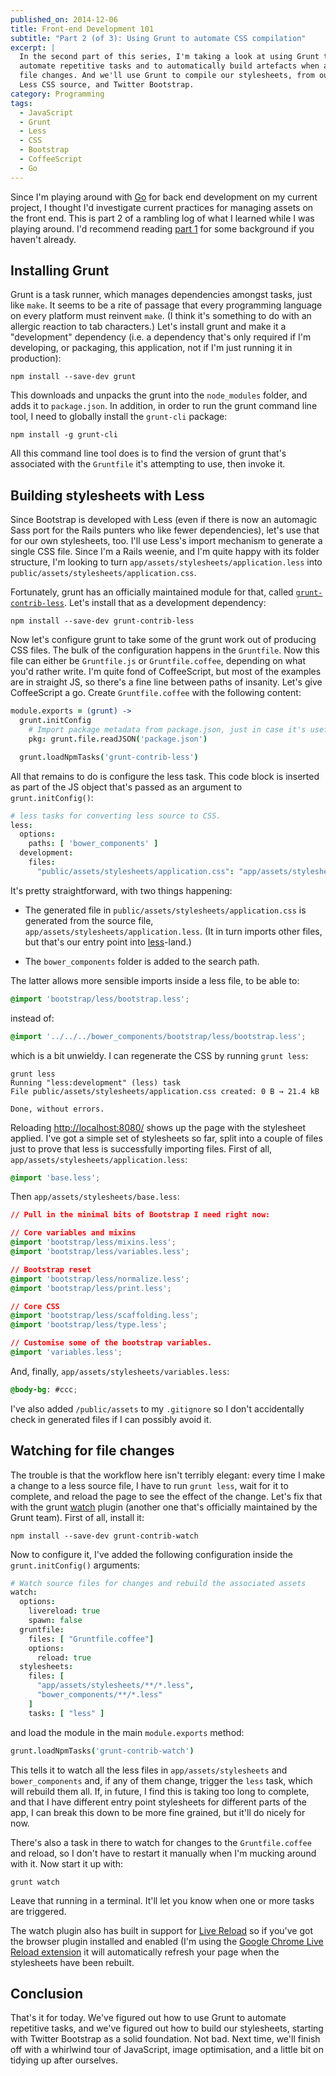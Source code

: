 ```yaml
---
published_on: 2014-12-06
title: Front-end Development 101
subtitle: "Part 2 (of 3): Using Grunt to automate CSS compilation"
excerpt: |
  In the second part of this series, I'm taking a look at using Grunt to
  automate repetitive tasks and to automatically build artefacts when a source
  file changes. And we'll use Grunt to compile our stylesheets, from our own
  Less CSS source, and Twitter Bootstrap.
category: Programming
tags:
  - JavaScript
  - Grunt
  - Less
  - CSS
  - Bootstrap
  - CoffeeScript
  - Go
---
```

Since I'm playing around with [Go](http://golang.org/) for back end development
on my current project, I thought I'd investigate current practices for managing
assets on the front end. This is part 2 of a rambling log of what I learned
while I was playing around. I'd recommend reading
[part 1](/articles/front-end-development-101-part-1/) for some
background if you haven't already.

## Installing Grunt

Grunt is a task runner, which manages dependencies amongst tasks, just like
`make`. It seems to be a rite of passage that every programming language on
every platform must reinvent `make`. (I think it's something to do with an
allergic reaction to tab characters.) Let's install grunt and make it a
"development" dependency (i.e. a dependency that's only required if I'm
developing, or packaging, this application, not if I'm just running it in
production):

    npm install --save-dev grunt

This downloads and unpacks the grunt into the `node_modules` folder, and adds
it to `package.json`. In addition, in order to run the grunt command line tool,
I need to globally install the `grunt-cli` package:

    npm install -g grunt-cli

All this command line tool does is to find the version of grunt that's
associated with the `Gruntfile` it's attempting to use, then invoke it.

## Building stylesheets with Less

Since Bootstrap is developed with Less (even if there is now an automagic Sass
port for the Rails punters who like fewer dependencies), let's use that for our
own stylesheets, too. I'll use Less's import mechanism to generate a single CSS
file. Since I'm a Rails weenie, and I'm quite happy with its folder structure,
I'm looking to turn `app/assets/stylesheets/application.less` into
`public/assets/stylesheets/application.css`.

Fortunately, grunt has an officially maintained module for that, called
[`grunt-contrib-less`](https://www.npmjs.org/package/grunt-contrib-less). Let's
install that as a development dependency:

    npm install --save-dev grunt-contrib-less

Now let's configure grunt to take some of the grunt work out of producing CSS
files. The bulk of the configuration happens in the `Gruntfile`. Now this file
can either be `Gruntfile.js` or `Gruntfile.coffee`, depending on what you'd
rather write. I'm quite fond of CoffeeScript, but most of the examples are in
straight JS, so there's a fine line between paths of insanity. Let's give
CoffeeScript a go. Create `Gruntfile.coffee` with the following content:

```coffeescript
module.exports = (grunt) ->
  grunt.initConfig
    # Import package metadata from package.json, just in case it's useful.
    pkg: grunt.file.readJSON('package.json')

  grunt.loadNpmTasks('grunt-contrib-less')
```

All that remains to do is configure the less task. This code block is inserted
as part of the JS object that's passed as an argument to `grunt.initConfig()`:

```coffeescript
# less tasks for converting less source to CSS.
less:
  options:
    paths: [ 'bower_components' ]
  development:
    files:
      "public/assets/stylesheets/application.css": "app/assets/stylesheets/application.less"
```

It's pretty straightforward, with two things happening:

* The generated file in `public/assets/stylesheets/application.css` is
  generated from the source file, `app/assets/stylesheets/application.less`.
  (It in turn imports other files, but that's our entry point into
  [less][lesscss]-land.)

* The `bower_components` folder is added to the search path.

The latter allows more sensible imports inside a less file, to be able to:

```css
@import 'bootstrap/less/bootstrap.less';
```

instead of:

```css
@import '../../../bower_components/bootstrap/less/bootstrap.less';
```

which is a bit unwieldy. I can regenerate the CSS by running `grunt less`:

    grunt less
    Running "less:development" (less) task
    File public/assets/stylesheets/application.css created: 0 B → 21.4 kB

    Done, without errors.

Reloading <http://localhost:8080/> shows up the page with the stylesheet
applied. I've got a simple set of stylesheets so far, split into a couple of
files just to prove that less is successfully importing files. First of all,
`app/assets/stylesheets/application.less`:

```css
@import 'base.less';
```

Then `app/assets/stylesheets/base.less`:

```css
// Pull in the minimal bits of Bootstrap I need right now:

// Core variables and mixins
@import 'bootstrap/less/mixins.less';
@import 'bootstrap/less/variables.less';

// Bootstrap reset
@import 'bootstrap/less/normalize.less';
@import 'bootstrap/less/print.less';

// Core CSS
@import 'bootstrap/less/scaffolding.less';
@import 'bootstrap/less/type.less';

// Customise some of the bootstrap variables.
@import 'variables.less';
```

And, finally, `app/assets/stylesheets/variables.less`:

```css
@body-bg: #ccc;
```

I've also added `/public/assets` to my `.gitignore` so I don't accidentally
check in generated files if I can possibly avoid it.

## Watching for file changes

The trouble is that the workflow here isn't terribly elegant: every time I make
a change to a less source file, I have to run `grunt less`, wait for it to
complete, and reload the page to see the effect of the change. Let's fix that
with the grunt [watch](https://www.npmjs.org/package/grunt-contrib-watch)
plugin (another one that's officially maintained by the Grunt team). First of
all, install it:

    npm install --save-dev grunt-contrib-watch

Now to configure it, I've added the following configuration inside the
`grunt.initConfig()` arguments:

```coffeescript
# Watch source files for changes and rebuild the associated assets
watch:
  options:
    livereload: true
    spawn: false
  gruntfile:
    files: [ "Gruntfile.coffee"]
    options:
      reload: true
  stylesheets:
    files: [
      "app/assets/stylesheets/**/*.less",
      "bower_components/**/*.less"
    ]
    tasks: [ "less" ]
```

and load the module in the main `module.exports` method:

```coffeescript
grunt.loadNpmTasks('grunt-contrib-watch')
```

This tells it to watch all the less files in `app/assets/stylesheets` and
`bower_components` and, if any of them change, trigger the `less` task, which
will rebuild them all. If, in future, I find this is taking too long to
complete, and that I have different entry point stylesheets for different parts
of the app, I can break this down to be more fine grained, but it'll do nicely
for now.

There's also a task in there to watch for changes to the `Gruntfile.coffee` and
reload, so I don't have to restart it manually when I'm mucking around with it.
Now start it up with:

    grunt watch

Leave that running in a terminal. It'll let you know when one or more tasks are
triggered.

The watch plugin also has built in support for [Live Reload](http://livereload.com/)
so if you've got the browser plugin installed and enabled (I'm using the
[Google Chrome Live Reload extension](https://chrome.google.com/webstore/detail/livereload/jnihajbhpnppcggbcgedagnkighmdlei)
it will automatically refresh your page when the stylesheets have been rebuilt.

## Conclusion

That's it for today. We've figured out how to use Grunt to automate repetitive
tasks, and we've figured out how to build our stylesheets, starting with
Twitter Bootstrap as a solid foundation. Not bad. Next time, we'll finish off
with a whirlwind tour of JavaScript, image optimisation, and a little bit on
tidying up after ourselves.

[lesscss]: http://lesscss.org "Less is a CSS pre-processor, meaning that it extends the CSS language, adding features that allow variables, mixins, functions and many other techniques that allow you to make CSS that is more maintainable, themable and extendable."